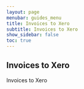 ```yaml
---
layout: page
menubar: guides_menu
title: Invoices to Xero
subtitle: Invoices to Xero
show_sidebar: false
toc: true
---
```


## Invoices to Xero

Invoices to Xero
